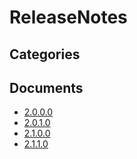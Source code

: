 # ReleaseNotes

## Categories


## Documents
- [2.0.0.0](2.0.0.0.md)
- [2.0.1.0](2.0.1.0.md)
- [2.1.0.0](2.1.0.0.md)
- [2.1.1.0](2.1.1.0.md)